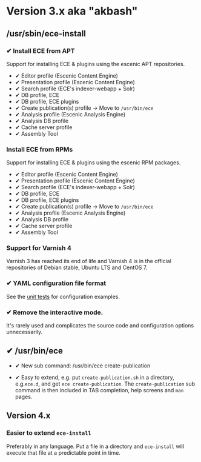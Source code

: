 
# Version 3.x aka "akbash"

## /usr/sbin/ece-install

### ✔ Install ECE from APT 
Support for installing ECE & plugins using the escenic APT
repositories.

- ✔ Editor profile (Escenic Content Engine) 
- ✔ Presentation profile (Escenic Content Engine)
- ✔ Search profile (ECE's indexer-webapp + Solr)
- ✔ DB profile, ECE
- ✔ DB profile, ECE plugins
- ✔ Create publication(s) profile → Move to `/usr/bin/ece`
- ✔ Analysis profile (Escenic Analysis Engine)
- ✔ Analysis DB profile
- ✔ Cache server profile
- ✔ Assembly Tool

### Install ECE from RPMs
Support for installing ECE & plugins using the escenic RPM packages.

- ✔ Editor profile (Escenic Content Engine) 
- ✔ Presentation profile (Escenic Content Engine)
- ✔ Search profile (ECE's indexer-webapp + Solr)
- ✔ DB profile, ECE
- ✔ DB profile, ECE plugins
- ✔ Create publication(s) profile → Move to `/usr/bin/ece`
- ✔ Analysis profile (Escenic Analysis Engine)
- ✔ Analysis DB profile
- ✔ Cache server profile
- ✔ Assembly Tool

### Support for Varnish 4

Varnish 3 has reached its end of life and Varnish 4 is in the official
repositories of Debian stable, Ubuntu LTS and CentOS 7.

### ✔ YAML configuration file format

See the [unit tests](usr/local/src/unit-tests/ece-install-conf-file-reader-test.sh) for
configuration examples.

###  ✔ Remove the interactive mode. 

It's rarely used and complicates the source code and configuration
options unnecessarily.

## ✔ /usr/bin/ece

- ✔ New sub command: /usr/bin/ece create-publication

- ✔ Easy to extend, e.g. put `create-publication.sh` in a directory,
  e.g.`ece.d`, and get `ece create-publication`. The
  `create-publication` sub command is then included in TAB completion,
  help screens and `man` pages.


## Version 4.x
###  Easier to extend `ece-install`

Preferably in any language. Put a file in a directory and
`ece-install` will execute that file at a predictable point in time.

